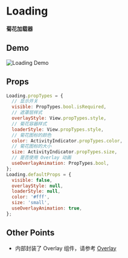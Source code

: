 # Loading

**菊花加载器**

## Demo

![Loading Demo](demo.png)

## Props

```js
Loading.propTypes = {
  // 显示开关
  visible: PropTypes.bool.isRequired,
  // 遮罩层样式
  overlayStyle: View.propTypes.style,
  // 菊花容器样式
  loaderStyle: View.propTypes.style,
  // 菊花图标的颜色
  color: ActivityIndicator.propTypes.color,
  // 菊花图标的大小
  size: ActivityIndicator.propTypes.size,
  // 是否使用 Overlay 动画
  useOverlayAnimation: PropTypes.bool,
};
Loading.defaultProps = {
  visible: false,
  overlayStyle: null,
  loaderStyle: null,
  color: '#fff',
  size: 'small',
  useOverlayAnimation: true,
};
```

## Other Points

- 内部封装了 Overlay 组件，请参考 [Overlay](https://github.com/dragonwong/rnx-ui/tree/master/Overlay)
